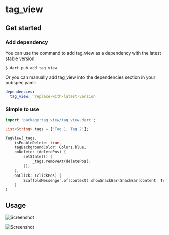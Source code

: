 # tag_view

## Get started

### Add dependency

You can use the command to add tag_view as a dependency with the latest stable version:

```console
$ dart pub add tag_view
```

Or you can manually add tag_view into the dependencies section in your pubspec.yaml:

```yaml
dependencies:
  tag_view: ^replace-with-latest-version
```

### Simple to use

```dart
import 'package:tag_view/tag_view.dart';

List<String> tags = ['Tag 1, Tag 2'];

TagView(_tags,
    isEnableDelete: true,
    tagBackgroundColor: Colors.blue,
    onDelete: (deletePos) {
        setState(() {
            _tags.removeAt(deletePos);
        });
    },
    onClick: (clickPos) {
        ScaffoldMessenger.of(context).showSnackBar(SnackBar(content: Text(_tags[clickPos].toString())));
    }
)
```

## Usage

![Screenshot](https://github.com/gbhargavv/FlutterTagView/blob/master/tag_view/images/Screenshot_20230807_171112.png)

![Screenshot](https://github.com/gbhargavv/FlutterTagView/blob/master/tag_view/images/example.gif)
